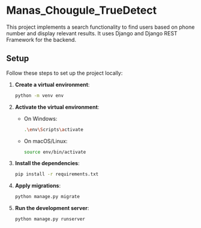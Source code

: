 # Manas_Chougule_TrueDetect

This project implements a search functionality to find users based on phone number and display relevant results. It uses Django and Django REST Framework for the backend.

## Setup

Follow these steps to set up the project locally:

1. **Create a virtual environment**:
   ```bash
   python -m venv env
   ```

2. **Activate the virtual environment**:
   - On Windows:
     ```bash
     .\env\Scripts\activate
     ```
   - On macOS/Linux:
     ```bash
     source env/bin/activate
     ```

3. **Install the dependencies**:
   ```bash
   pip install -r requirements.txt
   ```

4. **Apply migrations**:
   ```bash
   python manage.py migrate
   ```

5. **Run the development server**:
   ```bash
   python manage.py runserver
   ```

